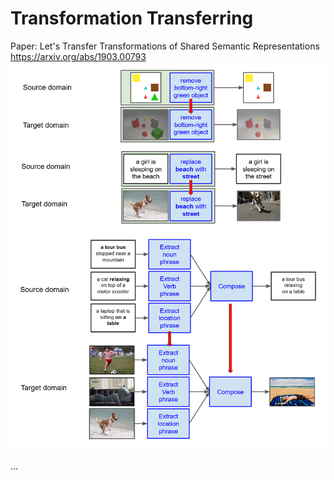 # Transformation Transferring
Paper: Let's Transfer Transformations of Shared Semantic Representations
https://arxiv.org/abs/1903.00793
![](intro3.png?raw=true "X")

...
